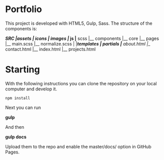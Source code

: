 
# Portfolio

This project is developed with HTML5, Gulp, Sass. The structure of the components is:


___SRC
    |_____assets
        |__ icons
        |__ images
        |__ js
        |__ scss
        |__ components
    |__ core
         |__ pages
         |__ main.scss
         |__ normalize.scss
    |
    |_____templates
        |__ partials
        |__ about.html
        |__ contact.html
        |__ index.html
        |__ projects.html



# Starting

With the following instructions you can clone the repository on your local computer and develop it.

```npm install```

Next you can run

**gulp**

And then

**gulp docs**

 Upload them to the repo and enable the master/docs/ option in GitHub Pages.
